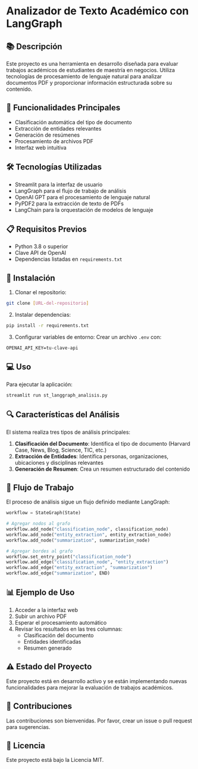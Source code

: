 # Analizador de Texto Académico con LangGraph

## 📚 Descripción
Este proyecto es una herramienta en desarrollo diseñada para evaluar trabajos académicos de estudiantes de maestría en negocios. Utiliza tecnologías de procesamiento de lenguaje natural para analizar documentos PDF y proporcionar información estructurada sobre su contenido.

## 🎯 Funcionalidades Principales
- Clasificación automática del tipo de documento
- Extracción de entidades relevantes
- Generación de resúmenes
- Procesamiento de archivos PDF
- Interfaz web intuitiva

## 🛠️ Tecnologías Utilizadas
- Streamlit para la interfaz de usuario
- LangGraph para el flujo de trabajo de análisis
- OpenAI GPT para el procesamiento de lenguaje natural
- PyPDF2 para la extracción de texto de PDFs
- LangChain para la orquestación de modelos de lenguaje

## 📋 Requisitos Previos
- Python 3.8 o superior
- Clave API de OpenAI
- Dependencias listadas en `requirements.txt`

## 🚀 Instalación

1. Clonar el repositorio:
```bash
git clone [URL-del-repositorio]
```

2. Instalar dependencias:
```bash
pip install -r requirements.txt
```

3. Configurar variables de entorno:
Crear un archivo `.env` con:
```
OPENAI_API_KEY=tu-clave-api
```

## 💻 Uso
Para ejecutar la aplicación:
```bash
streamlit run st_langgraph_analisis.py
```

## 🔍 Características del Análisis
El sistema realiza tres tipos de análisis principales:
1. **Clasificación del Documento**: Identifica el tipo de documento (Harvard Case, News, Blog, Science, TIC, etc.)
2. **Extracción de Entidades**: Identifica personas, organizaciones, ubicaciones y disciplinas relevantes
3. **Generación de Resumen**: Crea un resumen estructurado del contenido

## 🔄 Flujo de Trabajo
El proceso de análisis sigue un flujo definido mediante LangGraph:

```79:90:st_langgraph_analisis.py
workflow = StateGraph(State)

# Agregar nodos al grafo
workflow.add_node("classification_node", classification_node)
workflow.add_node("entity_extraction", entity_extraction_node)
workflow.add_node("summarization", summarization_node)

# Agregar bordes al grafo
workflow.set_entry_point("classification_node")
workflow.add_edge("classification_node", "entity_extraction")
workflow.add_edge("entity_extraction", "summarization")
workflow.add_edge("summarization", END)
```


## 📊 Ejemplo de Uso
1. Acceder a la interfaz web
2. Subir un archivo PDF
3. Esperar el procesamiento automático
4. Revisar los resultados en las tres columnas:
   - Clasificación del documento
   - Entidades identificadas
   - Resumen generado

## ⚠️ Estado del Proyecto
Este proyecto está en desarrollo activo y se están implementando nuevas funcionalidades para mejorar la evaluación de trabajos académicos.

## 🤝 Contribuciones
Las contribuciones son bienvenidas. Por favor, crear un issue o pull request para sugerencias.

## 📝 Licencia
Este proyecto está bajo la Licencia MIT.
